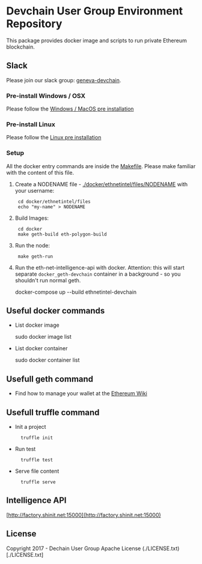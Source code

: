 
# Devchain User Group Environment Repository

This package provides docker image and scripts to run private Ethereum blockchain.

## Slack

Please join our slack group: [geneva-devchain](https://geneva-devchain.slack.com).

### Pre-install Windows / OSX

Please follow the [Windows / MacOS pre installation](WindowsMacOS_install.md)

### Pre-install Linux

Please follow the [Linux pre installation](Linux_install.md)

### Setup

All the docker entry commands are inside the [Makefile](https://github.com/DevchainUserGroup/environment/docker/Makefile). Please make familiar with the content of this file.

1. Create a NODENAME file - [./docker/ethnetintel/files/NODENAME](./docker/ethnetintel/files/NODENAME) with your username:

		cd docker/ethnetintel/files
		echo "my-name" > NODENAME

1. Build Images:

		cd docker
		make geth-build eth-polygon-build

1. Run the node:

		make geth-run

1. Run the eth-net-intelligence-api with docker. Attention: this will start separate `docker_geth-devchain` container in a background - so you shouldn't run normal geth.

	docker-compose up --build ethnetintel-devchain


## Useful docker commands

+ List docker image

	sudo docker image list

+ List docker container

	sudo docker container list



## Usefull geth command

+ Find how to manage your wallet at the [Ethereum Wiki](https://github.com/ethereum/go-ethereum/wiki/Managing-your-accounts)


## Usefull truffle command

+ Init a project

		truffle init

+ Run test

		truffle test

+ Serve file content

		truffle serve


## Intelligence API

[http://factory.shinit.net:15000](http://factory.shinit.net:15000)


## License

Copyright 2017 - Dechain User Group
Apache License (./LICENSE.txt)[./LICENSE.txt]
